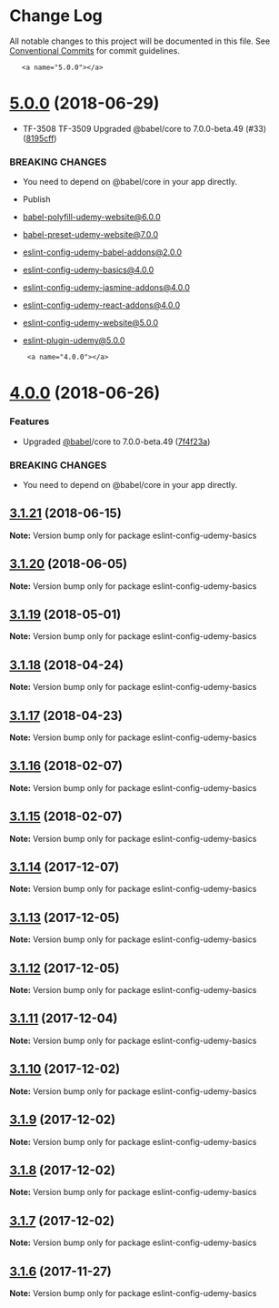 # Change Log

All notable changes to this project will be documented in this file.
See [Conventional Commits](https://conventionalcommits.org) for commit guidelines.

       <a name="5.0.0"></a>
# [5.0.0](https://github.com/udemy/js-tooling/compare/eslint-config-udemy-basics@3.1.21...eslint-config-udemy-basics@5.0.0) (2018-06-29)


* TF-3508 TF-3509 Upgraded @babel/core to 7.0.0-beta.49 (#33) ([8195cff](https://github.com/udemy/js-tooling/commit/8195cff))


### BREAKING CHANGES

* You need to depend on @babel/core in your app directly.

* Publish

- babel-polyfill-udemy-website@6.0.0
- babel-preset-udemy-website@7.0.0
- eslint-config-udemy-babel-addons@2.0.0
- eslint-config-udemy-basics@4.0.0
- eslint-config-udemy-jasmine-addons@4.0.0
- eslint-config-udemy-react-addons@4.0.0
- eslint-config-udemy-website@5.0.0
- eslint-plugin-udemy@5.0.0




       <a name="4.0.0"></a>
# [4.0.0](https://github.com/udemy/js-tooling/compare/eslint-config-udemy-basics@3.1.21...eslint-config-udemy-basics@4.0.0) (2018-06-26)


### Features

* Upgraded [@babel](https://github.com/babel)/core to 7.0.0-beta.49 ([7f4f23a](https://github.com/udemy/js-tooling/commit/7f4f23a))


### BREAKING CHANGES

* You need to depend on @babel/core in your app directly.




<a name="3.1.21"></a>
## [3.1.21](https://github.com/udemy/js-tooling/compare/eslint-config-udemy-basics@3.1.20...eslint-config-udemy-basics@3.1.21) (2018-06-15)




**Note:** Version bump only for package eslint-config-udemy-basics

<a name="3.1.20"></a>
## [3.1.20](https://github.com/udemy/js-tooling/compare/eslint-config-udemy-basics@3.1.18...eslint-config-udemy-basics@3.1.20) (2018-06-05)




**Note:** Version bump only for package eslint-config-udemy-basics

<a name="3.1.19"></a>
## [3.1.19](https://github.com/udemy/js-tooling/compare/eslint-config-udemy-basics@3.1.18...eslint-config-udemy-basics@3.1.19) (2018-05-01)




**Note:** Version bump only for package eslint-config-udemy-basics

<a name="3.1.18"></a>
## [3.1.18](https://github.com/udemy/js-tooling/compare/eslint-config-udemy-basics@3.1.17...eslint-config-udemy-basics@3.1.18) (2018-04-24)




**Note:** Version bump only for package eslint-config-udemy-basics

<a name="3.1.17"></a>
## [3.1.17](https://github.com/udemy/js-tooling/compare/eslint-config-udemy-basics@3.1.16...eslint-config-udemy-basics@3.1.17) (2018-04-23)




**Note:** Version bump only for package eslint-config-udemy-basics

<a name="3.1.16"></a>
## [3.1.16](https://github.com/udemy/js-tooling/compare/eslint-config-udemy-basics@3.1.15...eslint-config-udemy-basics@3.1.16) (2018-02-07)




**Note:** Version bump only for package eslint-config-udemy-basics

<a name="3.1.15"></a>
## [3.1.15](https://github.com/udemy/js-tooling/compare/eslint-config-udemy-basics@3.1.14...eslint-config-udemy-basics@3.1.15) (2018-02-07)




**Note:** Version bump only for package eslint-config-udemy-basics

<a name="3.1.14"></a>
## [3.1.14](https://github.com/udemy/js-tooling/compare/eslint-config-udemy-basics@3.1.13...eslint-config-udemy-basics@3.1.14) (2017-12-07)




**Note:** Version bump only for package eslint-config-udemy-basics

<a name="3.1.13"></a>
## [3.1.13](https://github.com/udemy/js-tooling/compare/eslint-config-udemy-basics@3.1.12...eslint-config-udemy-basics@3.1.13) (2017-12-05)




**Note:** Version bump only for package eslint-config-udemy-basics

<a name="3.1.12"></a>
## [3.1.12](https://github.com/udemy/js-tooling/compare/eslint-config-udemy-basics@3.1.11...eslint-config-udemy-basics@3.1.12) (2017-12-05)




**Note:** Version bump only for package eslint-config-udemy-basics

<a name="3.1.11"></a>
## [3.1.11](https://github.com/udemy/js-tooling/compare/eslint-config-udemy-basics@3.1.10...eslint-config-udemy-basics@3.1.11) (2017-12-04)




**Note:** Version bump only for package eslint-config-udemy-basics

<a name="3.1.10"></a>
## [3.1.10](https://github.com/udemy/js-tooling/compare/eslint-config-udemy-basics@3.1.9...eslint-config-udemy-basics@3.1.10) (2017-12-02)




**Note:** Version bump only for package eslint-config-udemy-basics

<a name="3.1.9"></a>
## [3.1.9](https://github.com/udemy/js-tooling/compare/eslint-config-udemy-basics@3.1.8...eslint-config-udemy-basics@3.1.9) (2017-12-02)




**Note:** Version bump only for package eslint-config-udemy-basics

<a name="3.1.8"></a>
## [3.1.8](https://github.com/udemy/js-tooling/compare/eslint-config-udemy-basics@3.1.7...eslint-config-udemy-basics@3.1.8) (2017-12-02)




**Note:** Version bump only for package eslint-config-udemy-basics

<a name="3.1.7"></a>
## [3.1.7](https://github.com/udemy/js-tooling/compare/eslint-config-udemy-basics@3.1.6...eslint-config-udemy-basics@3.1.7) (2017-12-02)




**Note:** Version bump only for package eslint-config-udemy-basics

<a name="3.1.6"></a>
## [3.1.6](https://github.com/udemy/js-tooling/compare/eslint-config-udemy-basics@3.1.5...eslint-config-udemy-basics@3.1.6) (2017-11-27)




**Note:** Version bump only for package eslint-config-udemy-basics
